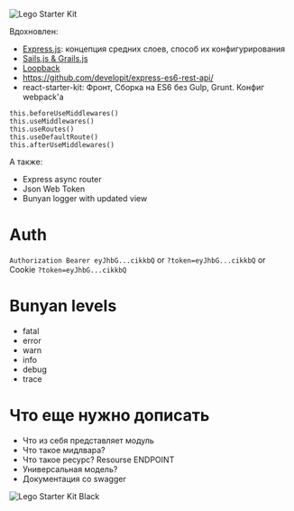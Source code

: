 ![Lego Starter Kit](http://i.imgur.com/s97Nhw8.png)

Вдохновлен:
* [Express.js](): концепция средних слоев, способ их конфигурирования
* [Sails.js & Grails.js]()
* [Loopback]()
* https://github.com/developit/express-es6-rest-api/
* react-starter-kit: Фронт, Сборка на ES6 без Gulp, Grunt. Конфиг webpack'а

```
this.beforeUseMiddlewares()
this.useMiddlewares()
this.useRoutes()
this.useDefaultRoute()
this.afterUseMiddlewares()
```

А также:
* Express async router
* Json Web Token
* Bunyan logger with updated view



# Auth
`Authorization Bearer eyJhbG...cikkbQ`
or
`?token=eyJhbG...cikkbQ`
or Cookie
`?token=eyJhbG...cikkbQ`


# Bunyan levels
* fatal
* error
* warn
* info
* debug
* trace


# Что еще нужно дописать
* Что из себя представляет модуль
* Что такое мидлвара?
* Что такое ресурс? Resourse ENDPOINT
* Универсальная  модель?
* Документация со swagger

![Lego Starter Kit Black](http://i.imgur.com/r3Ubvlp.jpg)
